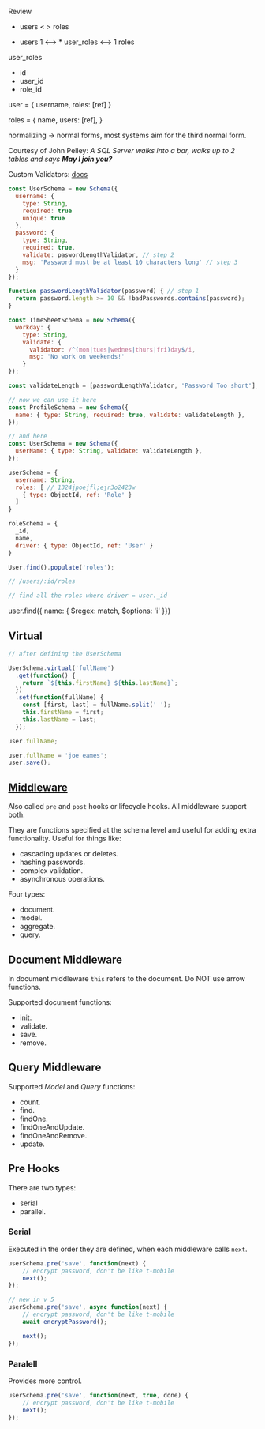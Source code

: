 Review

- users <  > roles 

- users 1 <--> * user_roles <--> 1 roles

user_roles
- id
- user_id
- role_id

user = {
  username,
  roles: [ref]
}

roles = {
  name,
  users: [ref],
}

normalizing -> normal forms, most systems aim for the third normal form.

Courtesy of John Pelley: _A SQL Server walks into a bar, walks up to 2 tables and says **May I join you?**_

Custom Validators: [docs](http://mongoosejs.com/docs/validation.html)

```js
const UserSchema = new Schema({
  username: {
    type: String,
    required: true
    unique: true
  },
  password: {
    type: String,
    required: true,
    validate: paswordLengthValidator, // step 2
    msg: 'Password must be at least 10 characters long' // step 3
  }
});

function passwordLengthValidator(password) { // step 1
  return password.length >= 10 && !badPasswords.contains(password);
}
```

```js
const TimeSheetSchema = new Schema({
  workday: { 
    type: String, 
    validate: { 
      validator: /^(mon|tues|wednes|thurs|fri)day$/i, 
      msg: 'No work on weekends!' 
    }
});
```

```js
const validateLength = [passwordLengthValidator, 'Password Too short'];

// now we can use it here
const ProfileSchema = new Schema({
  name: { type: String, required: true, validate: validateLength },
});

// and here
const UserSchema = new Schema({
  userName: { type: String, validate: validateLength },
});
```

```js
userSchema = {
  username: String,
  roles: [ // 1324jpoejfl;ejr3o2423w
    { type: ObjectId, ref: 'Role' }
  ]
}

roleSchema = {
  _id,
  name,
  driver: { type: ObjectId, ref: 'User' }
}

User.find().populate('roles');

// /users/:id/roles

// find all the roles where driver = user._id

```

user.find({ name: { $regex: match, $options: 'i' }})

## Virtual

```js
// after defining the UserSchema

UserSchema.virtual('fullName')
  .get(function() {
    return `${this.firstName} ${this.lastName}`;
  })
  .set(function(fullName) {
    const [first, last] = fullName.split(' ');
    this.firstName = first;
    this.lastName = last;
  }); 

user.fullName;

user.fullName = 'joe eames';
user.save();
```

## [Middleware](http://mongoosejs.com/docs/middleware.html)

Also called `pre` and `post` hooks or lifecycle hooks. All middleware support both.

They are functions specified at the schema level and useful for adding extra functionality. Useful for things like:

*   cascading updates or deletes.
*   hashing passwords.
*   complex validation.
*   asynchronous operations.

Four types:

*   document.
*   model.
*   aggregate.
*   query.

## Document Middleware

In document middleware `this` refers to the document. Do NOT use arrow functions.

Supported document functions:

*   init.
*   validate.
*   save.
*   remove.

## Query Middleware

Supported _Model_ and _Query_ functions:

*   count.
*   find.
*   findOne.
*   findOneAndUpdate.
*   findOneAndRemove.
*   update.

## Pre Hooks

There are two types:

*   serial
*   parallel.

### Serial

Executed in the order they are defined, when each middleware calls `next`.

```js
userSchema.pre('save', function(next) {
    // encrypt password, don't be like t-mobile
    next();
});

// new in v 5
userSchema.pre('save', async function(next) {
    // encrypt password, don't be like t-mobile
    await encryptPassword();

    next();
});
```

### Paralell

Provides more control.

```js
userSchema.pre('save', function(next, true, done) {
    // encrypt password, don't be like t-mobile
    next();
});
```